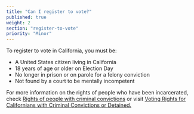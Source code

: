 ```yaml
---
title: "Can I register to vote?"
published: true
weight: 2
section: "register-to-vote"
priority: "Minor"
---
```

To register to vote in California, you must be:
- A United States citizen living in California
- 18 years of age or older on Election Day
- No longer in prison or on parole for a felony conviction
- Not found by a court to be mentally incompetent

For more information on the rights of people who have been incarcerated, check [Rights of people with criminal convictions](#menu-item-rights-of-people-with-criminal-convictions) or visit [Voting Rights for Californians with Criminal Convictions or Detained.](http://www.sos.ca.gov/elections/voting-resources/new-voters/who-can-vote-california/voting-rights-californians/)
